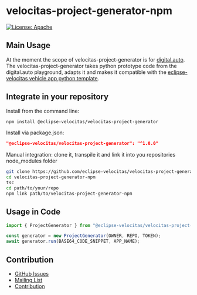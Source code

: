 # velocitas-project-generator-npm

[![License: Apache](https://img.shields.io/badge/License-Apache-yellow.svg)](http://www.apache.org/licenses/LICENSE-2.0)

## Main Usage

At the moment the scope of velocitas-project-generator is for [digital.auto](https://digitalauto.netlify.app/).
The velocitas-project-generator takes python prototype code from the digital.auto playground, adapts it and makes it compatible with the
[eclipse-velocitas vehicle app python template](https://github.com/eclipse-velocitas/vehicle-app-python-template).

## Integrate in your repository

Install from the command line:
```bash
npm install @eclipse-velocitas/velocitas-project-generator
```

Install via package.json:
```json
"@eclipse-velocitas/velocitas-project-generator": "^1.0.0"
```

Manual integration:
clone it, transpile it and link it into you repositories node_modules folder

```bash
git clone https://github.com/eclipse-velocitas/velocitas-project-generator-npm.git
cd velocitas-project-generator-npm
tsc
cd path/to/your/repo
npm link path/to/velocitas-project-generator-npm
```

## Usage in Code
```javascript
import { ProjectGenerator } from "@eclipse-velocitas/velocitas-project-generator";

const generator = new ProjectGenerator(OWNER, REPO, TOKEN);
await generator.run(BASE64_CODE_SNIPPET, APP_NAME);
```

## Contribution
- [GitHub Issues](https://github.com/eclipse-velocitas/velocitas-project-generator-npm/issues)
- [Mailing List](https://accounts.eclipse.org/mailing-list/velocitas-dev)
- [Contribution](https://eclipse-velocitas.github.io/velocitas-docs/docs/contribution/)
